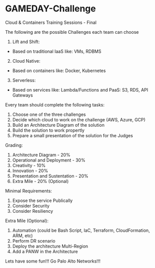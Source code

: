 # GAMEDAY-Challenge
Cloud & Containers Training Sessions - Final

The following are the possible Challenges each team can choose

1. Lift and Shift:
- Based on traditional IaaS like: VMs, RDBMS

2. Cloud Native:
- Based on containers like: Docker, Kubernetes

3. Serverless:
- Based on services like: Lambda/Functions and PaaS: S3, RDS, API Gateways


Every team should complete the following tasks:

1. Choose one of the three challenges
2. Decide which cloud to work on the challenge (AWS, Azure, GCP)
3. Build an Architecture Diagram of the solution
4. Build the solution to work propertly
5. Prepare a small presentation of the solution for the Judges

Grading:

1. Architecture Diagram - 20%
2. Operational and Deployment - 30%
3. Creativity - 10%
4. Innovation - 20%
5. Presentation and Sustentation - 20%
6. Extra Mile - 20% (Optional)

Minimal Requirements:
1. Expose the service Publically
2. Consider Security
2. Consider Resiliency

Extra Mile (Optional):
1. Automation (could be Bash Script, IaC, Terraform, CloudFormation, ARM, etc)
2. Perform DR scenario
3. Deploy the architecture Multi-Region
4. Add a PANW in the Architecture

Lets have some fun!!!
Go Palo Alto Networks!!!

